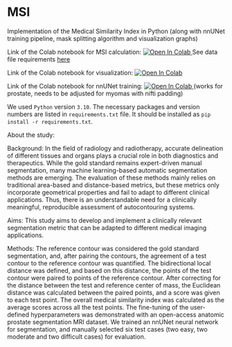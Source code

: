 # MSI
Implementation of the Medical Similarity Index in Python
(along with nnUNet training pipeline, mask splitting algorithm and visualization graphs)

Link of the Colab notebook for MSI calculation:
 <a target="_blank" href="https://colab.research.google.com/drive/1BNvLGiS4pBb3i4InozwbPLZ9j_l1nJvn?usp=sharing">
   <img src="https://colab.research.google.com/assets/colab-badge.svg"
alt="Open In Colab"/>
 </a>
 See data file requirements [here](https://github.com/szuzina/bld/wiki/Data_requirements)

Link of the Colab notebook for visualization:
 <a target="_blank" href="https://colab.research.google.com/drive/1yyOAnRElT7RZt2_VHqXo_HVFNh400Lf1?usp=sharing">
   <img src="https://colab.research.google.com/assets/colab-badge.svg"
alt="Open In Colab"/>
 </a>

Link of the Colab notebook for nnUNet training:
 <a target="_blank" href="https://colab.research.google.com/drive/1J8aW5w5fZGZ66E5MSXc1qaAgbaksmNuZ?usp=sharing">
   <img src="https://colab.research.google.com/assets/colab-badge.svg"
alt="Open In Colab"/>
 </a>
(works for prostate, needs to be adjusted for myomas with nifti padding)

We used `Python` version `3.10`.
The necessary packages and version numbers are listed in `requirements.txt` file.
It should be installed as `pip install -r requirements.txt`.


About the study:

Background: In the field of radiology and radiotherapy, accurate delineation of different tissues and organs plays a crucial role in both diagnostics and therapeutics. While the gold standard remains expert-driven manual segmentation, many machine learning-based automatic segmentation methods are emerging. The evaluation of these methods mainly relies on traditional area-based and distance-based metrics, but these metrics only incorporate geometrical properties and fail to adapt to different clinical applications. Thus, there is an understandable need for a clinically meaningful, reproducible assessment of autocontouring systems. 

Aims: This study aims to develop and implement a clinically relevant segmentation metric that can be adapted to different medical imaging applications.

Methods: The reference contour was considered the gold standard segmentation, and, after pairing the contours, the agreement of a test contour to the reference contour was quantified. The bidirectional local distance was defined, and based on this distance, the points of the test contour were paired to points of the reference contour. After correcting for the distance between the test and reference center of mass, the Euclidean distance was calculated between the paired points, and a score was given to each test point. The overall medical similarity index was calculated as the average scores across all the test points. The fine-tuning of the user-defined hyperparameters was demonstrated with an open-access anatomic prostate segmentation MRI dataset. We trained an nnUNet neural network for segmentation, and manually selected six test cases (two easy, two moderate and two difficult cases) for evaluation.
